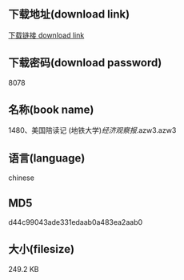 ## 下载地址(download link)
[下载链接 download link](https://voluble-croquembouche-d321dc.netlify.app/?s=1480%E3%80%81%E7%BE%8E%E5%9B%BD%E9%99%AA%E8%AF%BB%E8%AE%B0+%28%E5%9C%B0%E9%93%81%E5%A4%A7%E5%AD%A6%29_%E7%BB%8F%E6%B5%8E%E8%A7%82%E5%AF%9F%E6%8A%A5_.azw3)

## 下载密码(download password)
8078

## 名称(book name)
1480、美国陪读记 (地铁大学)_经济观察报_.azw3.azw3

## 语言(language)
chinese

## MD5
d44c99043ade331edaab0a483ea2aab0

## 大小(filesize)
249.2 KB
